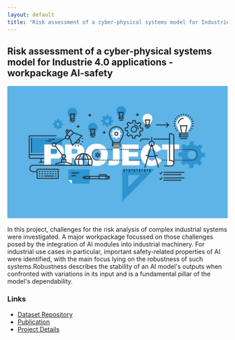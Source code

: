 ```yaml
---
layout: default
title: "Risk assessment of a cyber-physical systems model for Industrie 4.0 applications - workpackage AI-safety"
---
```


<h2>Risk assessment of a cyber-physical systems model for Industrie 4.0 applications - workpackage AI-safety</h2>
<img src="/assets/research_img/project1.jpg" alt="Risk assessment of a cyber-physical systems model for Industrie 4.0 applications - workpackage AI-safety" style="max-width:100%; height:auto;">
<p>In this project, challenges for the risk analysis of complex industrial systems were investigated. A major workpackage focussed on those challenges posed by the integration of AI modules into industrial machinery. For industrial use cases in particular, important safety-related properties of AI were identified, with the main focus lying on the robustness of such systems.Robustness describes the stability of an AI model's outputs when confronted with variations in its input and is a fundamental pillar of the model's dependability.</p>

<h3>Links</h3>
<ul>
    <li><a href="GIT_LINK_HERE" target="_blank">Dataset Repository</a></li>
    <li><a href="PUBLICATION_LINK_HERE" target="_blank">Publication</a></li>
    <li><a href="https://www.baua.de/DE/Forschung/Forschungsprojekte/f2497" target="_blank">Project Details</a></li>
</ul>
